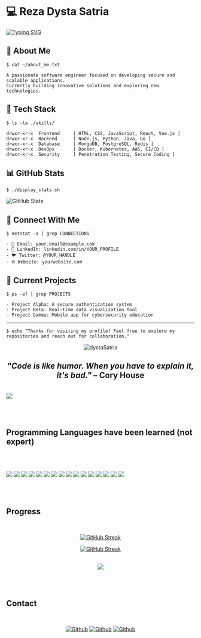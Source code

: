 # 💻 Reza Dysta Satria

[![Typing SVG](https://readme-typing-svg.herokuapp.com?font=Courier&duration=3000&color=00FF00&background=000000&center=true&vCenter=true&width=900&height=150&lines=Welcome!+I'm+Reza+Dysta+Satria;A+Software+Engineer;%24+)](https://git.io/typing-svg)


## 🔐 About Me

`$ cat ~/about_me.txt`
```
A passionate software engineer focused on developing secure and scalable applications.
Currently building innovative solutions and exploring new technologies.
```

## 💾 Tech Stack

`$ ls -la ./skills/`
```
drwxr-xr-x  Frontend     [ HTML, CSS, JavaScript, React, Vue.js ]
drwxr-xr-x  Backend      [ Node.js, Python, Java, Go ]
drwxr-xr-x  Database     [ MongoDB, PostgreSQL, Redis ]
drwxr-xr-x  DevOps       [ Docker, Kubernetes, AWS, CI/CD ]
drwxr-xr-x  Security     [ Penetration Testing, Secure Coding ]
```

## 📊 GitHub Stats

`$ ./display_stats.sh`

![GitHub Stats](https://github-readme-stats.vercel.app/api?username=YOUR_USERNAME&show_icons=true&theme=chartreuse-dark)

## 🔌 Connect With Me

`$ netstat -a | grep CONNECTIONS`
```
- 📧 Email: your.email@example.com
- 💼 LinkedIn: linkedin.com/in/YOUR_PROFILE
- 🐦 Twitter: @YOUR_HANDLE
- 🌐 Website: yourwebsite.com
```

## 🚀 Current Projects

`$ ps -ef | grep PROJECTS`
```
- Project Alpha: A secure authentication system
- Project Beta: Real-time data visualization tool
- Project Gamma: Mobile app for cybersecurity education
```

---

`$ echo "Thanks for visiting my profile! Feel free to explore my repositories and reach out for collaboration."`

<!-- 
To use the animated typing effect:
1. Replace 'YOUR_USERNAME' in the GitHub stats URL with your actual GitHub username
2. Update the social links and email with your actual contact information
3. Customize the content to reflect your skills and projects
-->


<div align=center><img src="https://komarev.com/ghpvc/?username=dystaSatria&style=flat-square&color=000000" alt="dystaSatria" ></div>


<div align="center">
<h2><em>"Code is like humor. When you have to explain it, it's bad."</em> – Cory House</h2>
</div>

<br>
<img src ="https://readme-typing-svg.herokuapp.com/?font=Courier&color=%00FF00&size=110&center=true&vCenter=true&width=1700&height=400&lines=Welcome+!++I'm+Reza+Dysta+Satria;A+Software+Engineer;"
</img>

<br><br>



## Programming Languages have been learned (not expert)
<br><br>

<p>
  <img src="https://img.shields.io/badge/Python-000000?style=for-the-badge&logo=python&logoColor=white" />
  <img src="https://img.shields.io/badge/HTML5-000000?style=for-the-badge&logo=html5&logoColor=white" />
  <img src="https://img.shields.io/badge/CSS3-000000?style=for-the-badge&logo=css3&logoColor=white" />
  <img src="https://img.shields.io/badge/JavaScript-000000?style=for-the-badge&logo=javascript&logoColor=white" />
  <img src="https://img.shields.io/badge/TypeScript-000000?style=for-the-badge&logo=typescript&logoColor=white" />
  <img src="https://img.shields.io/badge/C-000000?style=for-the-badge&logo=c&logoColor=white" />
  <img src="https://img.shields.io/badge/C%2B%2B-000000?style=for-the-badge&logo=c%2B%2B&logoColor=white" />
  <img src="https://img.shields.io/badge/C%23-000000?style=for-the-badge&logo=c-sharp&logoColor=white" />
  <img src="https://img.shields.io/badge/Java-000000?style=for-the-badge&logo=java&logoColor=white" />
  <img src="https://img.shields.io/badge/PHP-000000?style=for-the-badge&logo=php&logoColor=white" />
  <img src="https://img.shields.io/badge/Swift-000000?style=for-the-badge&logo=swift&logoColor=white" />
  <img src="https://img.shields.io/badge/Go-000000?style=for-the-badge&logo=go&logoColor=white" />
  <img src="https://img.shields.io/badge/Ruby-000000?style=for-the-badge&logo=ruby&logoColor=white" />
  <img src="https://img.shields.io/badge/json-000000?style=for-the-badge&logo=json&logoColor=white" />
  <img src="https://img.shields.io/badge/Haskell-000000?style=for-the-badge&logo=json&logoColor=white" />
  <img src="https://img.shields.io/badge/flutter-000000?style=for-the-badge&logo=json&logoColor=white" />
</p>
<br><br>

## Progress
<br>


<div align="center">

[![GitHub Streak](https://streak-stats.demolab.com?user=dystaSatria&theme=highcontrast&mode=weekly)](https://git.io/streak-stats)

</div>

<div align="center">


  [![GitHub Streak](https://streak-stats.demolab.com?user=dystaSatria&theme=highcontrast)](https://git.io/streak-stats)



</div>
<br>


<div align="center">

<img align="center" src="https://github-readme-stats.vercel.app/api/top-langs/?username=dystaSatria&layout=compact&theme=cobalt&hide_border=true" />

</div>



  




<br><br>

## Contact 
<br>

<div align=center>
  
[<img  alt="Github" src="https://img.shields.io/badge/GitHub-000000.svg?&style=for-the-badge&logo=Github&logoColor=white"/>](https://github.com/dystaSatria) 
[<img  alt="Github" src="https://img.shields.io/badge/Instagram-000000.svg?&style=for-the-badge&logo=Instagram&logoColor=white"/>](https://www.instagram.com/dyzzta/)
[<img  alt="Github" src="https://img.shields.io/badge/LinkedIn-000000.svg?&style=for-the-badge&logo=linkedIn&logoColor=white"/>](https://www.linkedin.com/in/reza-dysta-satria-9b0a431b2/)


</div>

